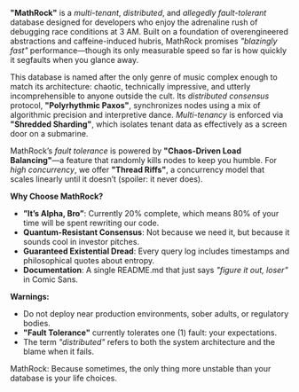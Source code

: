 **"MathRock"** is a _multi-tenant_, _distributed_, and _allegedly fault-tolerant_ database designed for developers who enjoy the adrenaline rush of debugging race conditions at 3 AM. Built on a foundation of overengineered abstractions and caffeine-induced hubris, MathRock promises _"blazingly fast"_ performance—though its only measurable speed so far is how quickly it segfaults when you glance away.

This database is named after the only genre of music complex enough to match its architecture: chaotic, technically impressive, and utterly incomprehensible to anyone outside the cult. Its _distributed consensus_ protocol, **"Polyrhythmic Paxos"**, synchronizes nodes using a mix of algorithmic precision and interpretive dance. _Multi-tenancy_ is enforced via **"Shredded Sharding"**, which isolates tenant data as effectively as a screen door on a submarine.

MathRock’s _fault tolerance_ is powered by **"Chaos-Driven Load Balancing"**—a feature that randomly kills nodes to keep you humble. For _high concurrency_, we offer **"Thread Riffs"**, a concurrency model that scales linearly until it doesn’t (spoiler: it never does).

**Why Choose MathRock?**

- **”It’s Alpha, Bro”**: Currently 20% complete, which means 80% of your time will be spent rewriting our code.
- **Quantum-Resistant Consensus**: Not because we need it, but because it sounds cool in investor pitches.
- **Guaranteed Existential Dread**: Every query log includes timestamps and philosophical quotes about entropy.
- **Documentation**: A single README.md that just says _"figure it out, loser"_ in Comic Sans.

**Warnings:**

- Do not deploy near production environments, sober adults, or regulatory bodies.
- **"Fault Tolerance"** currently tolerates one (1) fault: your expectations.
- The term _"distributed"_ refers to both the system architecture and the blame when it fails.

MathRock: Because sometimes, the only thing more unstable than your database is your life choices.
